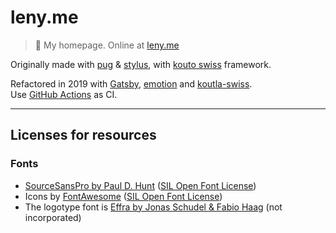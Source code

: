 # leny.me

> 🧐 My homepage. Online at [leny.me](https://leny.me)

Originally made with [pug](https://pugjs.org) & [stylus](https://github.com/LearnBoost/stylus), with [kouto swiss](https://github.com/leny/kouto-swiss) framework.

Refactored in 2019 with [Gatsby](https://www.gatsbyjs.org), [emotion](https://emotion.sh) and [koutla-swiss](https://www.npmjs.com/package/koutla-swiss).  
Use [GitHub Actions](https://github.com/features/actions) as CI.

* * *

## Licenses for resources

### Fonts

* [SourceSansPro by Paul D. Hunt](http://www.adobe.com/products/type/font-information/source-sans-pro-readme.html) ([SIL Open Font License](http://scripts.sil.org/OFL))
* Icons by [FontAwesome](http://fontawesome.io/) ([SIL Open Font License](http://scripts.sil.org/OFL))
* The logotype font is [Effra by Jonas Schudel & Fabio Haag](https://www.daltonmaag.com/library/effra) (not incorporated)
